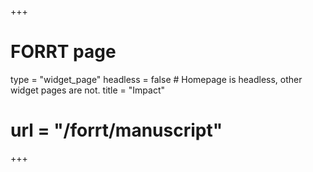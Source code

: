 +++
# FORRT page
type = "widget_page"
headless = false  # Homepage is headless, other widget pages are not.
title = "Impact"
# url = "/forrt/manuscript"
+++

